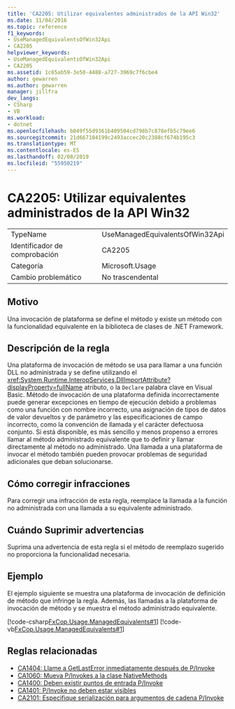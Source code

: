 ```yaml
---
title: 'CA2205: Utilizar equivalentes administrados de la API Win32'
ms.date: 11/04/2016
ms.topic: reference
f1_keywords:
- UseManagedEquivalentsOfWin32Api
- CA2205
helpviewer_keywords:
- UseManagedEquivalentsOfWin32Api
- CA2205
ms.assetid: 1c65ab59-3e50-4488-a727-3969c7f6cbe4
author: gewarren
ms.author: gewarren
manager: jillfra
dev_langs:
- CSharp
- VB
ms.workload:
- dotnet
ms.openlocfilehash: b049f55d9361b409504cd798b7c878efb5c79ee6
ms.sourcegitcommit: 21d667104199c2493accec20c2388cf674b195c3
ms.translationtype: MT
ms.contentlocale: es-ES
ms.lasthandoff: 02/08/2019
ms.locfileid: "55950219"
---
```

# <a name="ca2205-use-managed-equivalents-of-win32-api"></a>CA2205: Utilizar equivalentes administrados de la API Win32

|||
|-|-|
|TypeName|UseManagedEquivalentsOfWin32Api|
|Identificador de comprobación|CA2205|
|Categoría|Microsoft.Usage|
|Cambio problemático|No trascendental|

## <a name="cause"></a>Motivo

Una invocación de plataforma se define el método y existe un método con la funcionalidad equivalente en la biblioteca de clases de .NET Framework.

## <a name="rule-description"></a>Descripción de la regla

Una plataforma de invocación de método se usa para llamar a una función DLL no administrada y se define utilizando el <xref:System.Runtime.InteropServices.DllImportAttribute?displayProperty=fullName> atributo, o la `Declare` palabra clave en Visual Basic. Método de invocación de una plataforma definida incorrectamente puede generar excepciones en tiempo de ejecución debido a problemas como una función con nombre incorrecto, una asignación de tipos de datos de valor devueltos y de parámetro y las especificaciones de campo incorrecto, como la convención de llamada y el carácter defectuosa conjunto. Si está disponible, es más sencillo y menos propenso a errores llamar al método administrado equivalente que to definir y llamar directamente al método no administrado. Una llamada a una plataforma de invocar el método también pueden provocar problemas de seguridad adicionales que deban solucionarse.

## <a name="how-to-fix-violations"></a>Cómo corregir infracciones

Para corregir una infracción de esta regla, reemplace la llamada a la función no administrada con una llamada a su equivalente administrado.

## <a name="when-to-suppress-warnings"></a>Cuándo Suprimir advertencias

Suprima una advertencia de esta regla si el método de reemplazo sugerido no proporciona la funcionalidad necesaria.

## <a name="example"></a>Ejemplo

El ejemplo siguiente se muestra una plataforma de invocación de definición de método que infringe la regla. Además, las llamadas a la plataforma de invocación de método y se muestra el método administrado equivalente.

[!code-csharp[FxCop.Usage.ManagedEquivalents#1](../code-quality/codesnippet/CSharp/ca2205-use-managed-equivalents-of-win32-api_1.cs)]
[!code-vb[FxCop.Usage.ManagedEquivalents#1](../code-quality/codesnippet/VisualBasic/ca2205-use-managed-equivalents-of-win32-api_1.vb)]

## <a name="related-rules"></a>Reglas relacionadas

- [CA1404: Llame a GetLastError inmediatamente después de P/Invoke](../code-quality/ca1404-call-getlasterror-immediately-after-p-invoke.md)
- [CA1060: Mueva P/Invokes a la clase NativeMethods](../code-quality/ca1060-move-p-invokes-to-nativemethods-class.md)
- [CA1400: Deben existir puntos de entrada P/Invoke](../code-quality/ca1400-p-invoke-entry-points-should-exist.md)
- [CA1401: P/Invoke no deben estar visibles](../code-quality/ca1401-p-invokes-should-not-be-visible.md)
- [CA2101: Especifique serialización para argumentos de cadena P/Invoke](../code-quality/ca2101-specify-marshaling-for-p-invoke-string-arguments.md)